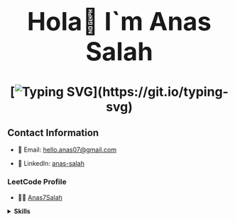 <div align="center">

 <h1 style="font-size: 4em;">Hola👋 I`m Anas Salah</h1>

 <h2 style="font-size: 2em;">

[![Typing SVG](https://readme-typing-svg.herokuapp.com/?lines=iOS+Developer🚀+...%3BSoftware+Engineer👨‍💻+...)](https://git.io/typing-svg)

 </h2>

</div>










<p id="about-me"></p>



## Contact Information



- 📧 Email: [hello.anas07@gmail.com](mailto:hello.anas07@gmail.com)

- 💼 LinkedIn: [anas-salah](https://www.linkedin.com/in/anas-salah-930808202/)



### LeetCode Profile



- 🙅‍♂️ [Anas7Salah](https://leetcode.com/u/Anas7Salah/)



<details>

<summary><strong>Skills</strong></summary>



[![Typing SVG](https://readme-typing-svg.demolab.com/?lines=iOS+Development%3B-+Swift%2C+UIKit%2C+SwiftUI%2C+RxSwift%2C+Combine%3B-+CocoaPods%2C+Objective-C%2C+Foundation%2C+Cocoa+Touch%3B-+Map+Kit%2C+Localization%2C+Memory+Management%2C+Threading%3B-+Data+Persistence%2C+Core+Data%2C+Realm%2C+SQLite%3B-+UserDefaults%2C+Property+Lists%2C+Networking%2C+Alamofire%3B-+URLSession%2C+RESTful+APIs%2C+Unit+Testing%2C+Version+Control+System)](https://git.io/typing-svg)



[![Typing SVG](https://readme-typing-svg.demolab.com/?lines=Android+Development%3B-+Kotlin%2C+Java%2C+Cross-Platform%2C+Flutter)](https://git.io/typing-svg)



[![Typing SVG](https://readme-typing-svg.demolab.com/?lines=Conceptual%3B-+Problem+Solving%2C+Data+Structures+%26+Algorithms%2C+OOP%3B-+Functional+Programming%2C+Architectural+Design+Patterns%3B-+Design+Patterns%2C+S.O.L.I.D.+Principles%2C+Clean+Code%3B-+Firebase%2C+Agile%2C+UML%2C+UI%2FUX+Design)](https://git.io/typing-svg)



[![Typing SVG](https://readme-typing-svg.demolab.com/?lines=Soft+Skills%3B-+Teamwork%2C+Communication+Skills)](https://git.io/typing-svg)



</details>
